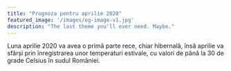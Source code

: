 ```yaml
---
title: "Prognoza pentru aprilie 2020"
featured_image: '/images/og-image-v1.jpg'
description: "The last theme you'll ever need. Maybe."
---
```

Luna aprilie 2020 va avea o primă parte rece, chiar hibernală, însă aprilie va sfârși prin înregistrarea unor temperaturi estivale, cu valori de până la 30 de grade Celsius în sudul României.
